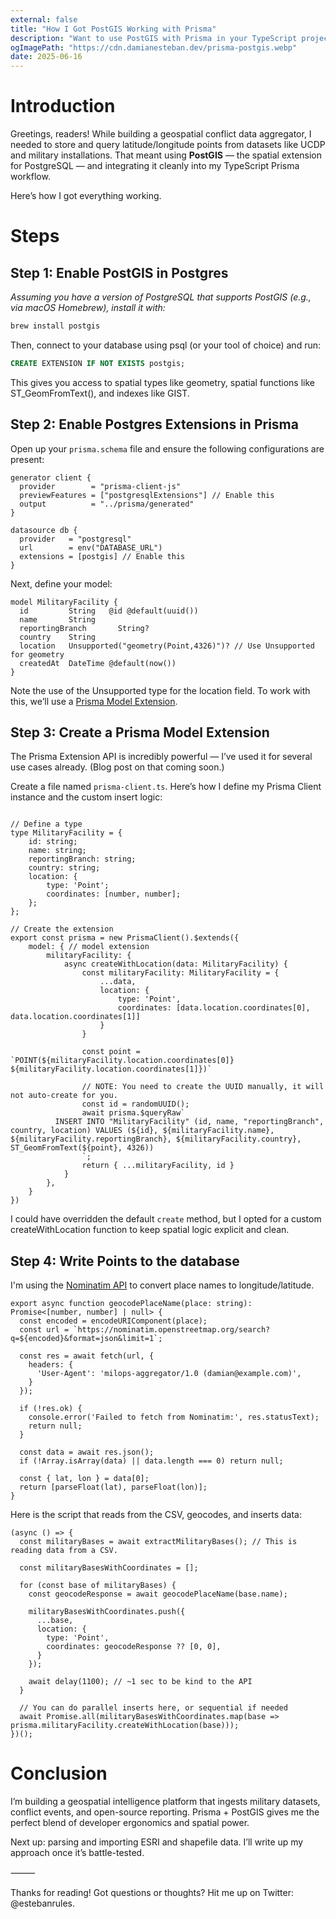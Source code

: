 ```yaml
---
external: false
title: "How I Got PostGIS Working with Prisma"
description: "Want to use PostGIS with Prisma in your TypeScript project? This guide shows how to enable spatial data support in PostgreSQL, model geolocation fields in Prisma, and use raw SQL to insert and query latitude/longitude data. Ideal for applications involving maps, geocoding, or GIS-based data pipelines."
ogImagePath: "https://cdn.damianesteban.dev/prisma-postgis.webp"
date: 2025-06-16
---
```


# Introduction

Greetings, readers! While building a geospatial conflict data aggregator, I needed to store and query latitude/longitude points from datasets like UCDP and military installations. That meant using **PostGIS** — the spatial extension for PostgreSQL — and integrating it cleanly into my TypeScript Prisma workflow.

Here’s how I got everything working.

# Steps

## Step 1: Enable PostGIS in Postgres

*Assuming you have a version of PostgreSQL that supports PostGIS (e.g., via macOS Homebrew), install it with:*

```bash
brew install postgis
```
Then, connect to your database using psql (or your tool of choice) and run:

```sql
CREATE EXTENSION IF NOT EXISTS postgis;
```
This gives you access to spatial types like geometry, spatial functions like ST_GeomFromText(), and indexes like GIST.

## Step 2: Enable Postgres Extensions in Prisma

Open up your `prisma.schema` file and ensure the following configurations are present:

```prisma
generator client {
  provider        = "prisma-client-js"
  previewFeatures = ["postgresqlExtensions"] // Enable this
  output          = "../prisma/generated"
}

datasource db {
  provider   = "postgresql"
  url        = env("DATABASE_URL")
  extensions = [postgis] // Enable this
}
```

Next, define your model:

```
model MilitaryFacility {
  id         String   @id @default(uuid())
  name       String
  reportingBranch       String?
  country    String
  location   Unsupported("geometry(Point,4326)")? // Use Unsupported for geometry
  createdAt  DateTime @default(now())
}
```

Note the use of the Unsupported type for the location field. To work with this, we’ll use a [Prisma Model Extension](https://www.prisma.io/docs/orm/prisma-client/client-extensions).

## Step 3: Create a Prisma Model Extension

The Prisma Extension API is incredibly powerful — I’ve used it for several use cases already. (Blog post on that coming soon.)

Create a file named `prisma-client.ts`. Here’s how I define my Prisma Client instance and the custom insert logic:

```

// Define a type
type MilitaryFacility = {
    id: string;
    name: string;
    reportingBranch: string;
    country: string;
    location: {
        type: 'Point';
        coordinates: [number, number];
    };
};

// Create the extension
export const prisma = new PrismaClient().$extends({
    model: { // model extension
        militaryFacility: {
            async createWithLocation(data: MilitaryFacility) {
                const militaryFacility: MilitaryFacility = {
                    ...data,
                    location: {
                        type: 'Point',
                        coordinates: [data.location.coordinates[0], data.location.coordinates[1]]
                    }
                }

                const point = `POINT(${militaryFacility.location.coordinates[0]} ${militaryFacility.location.coordinates[1]})`

                // NOTE: You need to create the UUID manually, it will not auto-create for you.
                const id = randomUUID();
                await prisma.$queryRaw`
          INSERT INTO "MilitaryFacility" (id, name, "reportingBranch", country, location) VALUES (${id}, ${militaryFacility.name}, ${militaryFacility.reportingBranch}, ${militaryFacility.country}, ST_GeomFromText(${point}, 4326))
                `;
                return { ...militaryFacility, id }
            }
        },
    }
})
```

I could have overridden the default `create` method, but I opted for a custom createWithLocation function to keep spatial logic explicit and clean.

## Step 4: Write Points to the database

I'm using the [Nominatim API](https://nominatim.org/release-docs/latest/api/Search/) to convert place names to longitude/latitude.

```
export async function geocodePlaceName(place: string): Promise<[number, number] | null> {
  const encoded = encodeURIComponent(place);
  const url = `https://nominatim.openstreetmap.org/search?q=${encoded}&format=json&limit=1`;

  const res = await fetch(url, {
    headers: {
      'User-Agent': 'milops-aggregator/1.0 (damian@example.com)',
    }
  });

  if (!res.ok) {
    console.error('Failed to fetch from Nominatim:', res.statusText);
    return null;
  }

  const data = await res.json();
  if (!Array.isArray(data) || data.length === 0) return null;

  const { lat, lon } = data[0];
  return [parseFloat(lat), parseFloat(lon)];
}
```
Here is the script that reads from the CSV, geocodes, and inserts data:

```
(async () => {
  const militaryBases = await extractMilitaryBases(); // This is reading data from a CSV.

  const militaryBasesWithCoordinates = [];

  for (const base of militaryBases) {
    const geocodeResponse = await geocodePlaceName(base.name);

    militaryBasesWithCoordinates.push({
      ...base,
      location: {
        type: 'Point',
        coordinates: geocodeResponse ?? [0, 0],
      }
    });

    await delay(1100); // ~1 sec to be kind to the API
  }

  // You can do parallel inserts here, or sequential if needed
  await Promise.all(militaryBasesWithCoordinates.map(base => prisma.militaryFacility.createWithLocation(base)));
})();
```

# Conclusion

I’m building a geospatial intelligence platform that ingests military datasets, conflict events, and open-source reporting. Prisma + PostGIS gives me the perfect blend of developer ergonomics and spatial power.

Next up: parsing and importing ESRI and shapefile data. I’ll write up my approach once it’s battle-tested.

⸻

Thanks for reading! Got questions or thoughts? Hit me up on Twitter: @estebanrules.
